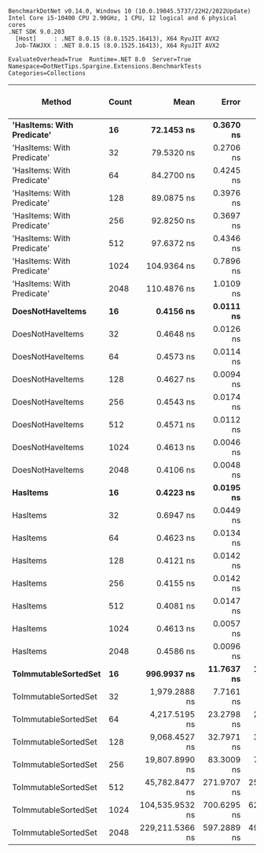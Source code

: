 ```

BenchmarkDotNet v0.14.0, Windows 10 (10.0.19045.5737/22H2/2022Update)
Intel Core i5-10400 CPU 2.90GHz, 1 CPU, 12 logical and 6 physical cores
.NET SDK 9.0.203
  [Host]     : .NET 8.0.15 (8.0.1525.16413), X64 RyuJIT AVX2
  Job-TAWJXX : .NET 8.0.15 (8.0.1525.16413), X64 RyuJIT AVX2

EvaluateOverhead=True  Runtime=.NET 8.0  Server=True  
Namespace=DotNetTips.Spargine.Extensions.BenchmarkTests  Categories=Collections  

```
| Method                     | Count | Mean            | Error       | StdDev      | StdErr      | Median          | Min             | Q1              | Q3              | Max             | Op/s            | CI99.9% Margin | Iterations | Kurtosis | MValue | Skewness | Rank | LogicalGroup | Baseline | Code Size | Gen0   | Completed Work Items | Lock Contentions | Exceptions | Allocated |
|--------------------------- |------ |----------------:|------------:|------------:|------------:|----------------:|----------------:|----------------:|----------------:|----------------:|----------------:|---------------:|-----------:|---------:|-------:|---------:|-----:|------------- |--------- |----------:|-------:|---------------------:|-----------------:|-----------:|----------:|
| **&#39;HasItems: With Predicate&#39;** | **16**    |      **72.1453 ns** |   **0.3670 ns** |   **0.3433 ns** |   **0.0886 ns** |      **72.1396 ns** |      **71.6259 ns** |      **71.9316 ns** |      **72.3153 ns** |      **72.7971 ns** |    **13,860,926.3** |       **7.456 ns** |      **15.00** |    **2.108** |  **2.000** |   **0.3471** |    **4** | *****            | **No**       |     **843 B** | **0.0018** |                    **-** |                **-** |          **-** |     **168 B** |
| &#39;HasItems: With Predicate&#39; | 32    |      79.5320 ns |   0.2706 ns |   0.2399 ns |   0.0641 ns |      79.5830 ns |      79.1092 ns |      79.3859 ns |      79.7100 ns |      79.8591 ns |    12,573,552.5 |       6.968 ns |      14.00 |    1.692 |  2.000 |  -0.3511 |    5 | *            | No       |     840 B | 0.0019 |                    - |                - |          - |     184 B |
| &#39;HasItems: With Predicate&#39; | 64    |      84.2700 ns |   0.4245 ns |   0.3971 ns |   0.1025 ns |      84.3621 ns |      83.4967 ns |      84.0736 ns |      84.4711 ns |      84.8979 ns |    11,866,625.6 |       7.449 ns |      15.00 |    2.377 |  2.000 |  -0.3461 |    6 | *            | No       |     840 B | 0.0021 |                    - |                - |          - |     200 B |
| &#39;HasItems: With Predicate&#39; | 128   |      89.0875 ns |   0.3976 ns |   0.3719 ns |   0.0960 ns |      89.1451 ns |      88.3314 ns |      88.8347 ns |      89.2700 ns |      89.7439 ns |    11,224,925.1 |       7.452 ns |      15.00 |    2.332 |  2.000 |  -0.1246 |    7 | *            | No       |     840 B | 0.0023 |                    - |                - |          - |     216 B |
| &#39;HasItems: With Predicate&#39; | 256   |      92.8250 ns |   0.3697 ns |   0.3087 ns |   0.0856 ns |      92.8359 ns |      92.2220 ns |      92.7353 ns |      93.0022 ns |      93.3134 ns |    10,772,962.7 |       6.457 ns |      13.00 |    2.386 |  2.000 |  -0.1914 |    8 | *            | No       |     843 B | 0.0025 |                    - |                - |          - |     232 B |
| &#39;HasItems: With Predicate&#39; | 512   |      97.6372 ns |   0.4346 ns |   0.4065 ns |   0.1050 ns |      97.5703 ns |      97.0763 ns |      97.3765 ns |      97.9437 ns |      98.5601 ns |    10,242,002.7 |       7.448 ns |      15.00 |    2.445 |  2.000 |   0.6034 |    9 | *            | No       |     840 B | 0.0026 |                    - |                - |          - |     248 B |
| &#39;HasItems: With Predicate&#39; | 1024  |     104.9364 ns |   0.7896 ns |   0.7386 ns |   0.1907 ns |     104.9860 ns |     103.8351 ns |     104.2240 ns |     105.5648 ns |     105.8881 ns |     9,529,580.2 |       7.405 ns |      15.00 |    1.354 |  2.000 |  -0.2359 |   10 | *            | No       |     807 B | 0.0029 |                    - |                - |          - |     264 B |
| &#39;HasItems: With Predicate&#39; | 2048  |     110.4876 ns |   1.0109 ns |   0.9456 ns |   0.2441 ns |     110.8951 ns |     108.7882 ns |     109.7819 ns |     110.9760 ns |     111.9878 ns |     9,050,787.8 |       7.378 ns |      15.00 |    1.888 |  2.000 |  -0.4633 |   11 | *            | No       |     846 B | 0.0030 |                    - |                - |          - |     280 B |
| **DoesNotHaveItems**           | **16**    |       **0.4156 ns** |   **0.0111 ns** |   **0.0124 ns** |   **0.0028 ns** |       **0.4196 ns** |       **0.3815 ns** |       **0.4129 ns** |       **0.4212 ns** |       **0.4345 ns** | **2,406,044,482.2** |       **9.499 ns** |      **19.00** |    **3.850** |  **2.000** |  **-1.0712** |    **1** | *****            | **No**       |      **90 B** |      **-** |                    **-** |                **-** |          **-** |         **-** |
| DoesNotHaveItems           | 32    |       0.4648 ns |   0.0126 ns |   0.0118 ns |   0.0030 ns |       0.4664 ns |       0.4287 ns |       0.4623 ns |       0.4708 ns |       0.4771 ns | 2,151,612,218.9 |       7.498 ns |      15.00 |    6.098 |  2.000 |  -1.7311 |    2 | *            | No       |      90 B |      - |                    - |                - |          - |         - |
| DoesNotHaveItems           | 64    |       0.4573 ns |   0.0114 ns |   0.0107 ns |   0.0028 ns |       0.4608 ns |       0.4332 ns |       0.4518 ns |       0.4637 ns |       0.4729 ns | 2,186,875,159.6 |       7.499 ns |      15.00 |    2.621 |  2.000 |  -0.7711 |    2 | *            | No       |      90 B |      - |                    - |                - |          - |         - |
| DoesNotHaveItems           | 128   |       0.4627 ns |   0.0094 ns |   0.0088 ns |   0.0023 ns |       0.4624 ns |       0.4393 ns |       0.4596 ns |       0.4681 ns |       0.4768 ns | 2,161,391,713.8 |       7.499 ns |      15.00 |    3.968 |  2.000 |  -0.9336 |    2 | *            | No       |      90 B |      - |                    - |                - |          - |         - |
| DoesNotHaveItems           | 256   |       0.4543 ns |   0.0174 ns |   0.0163 ns |   0.0042 ns |       0.4598 ns |       0.4221 ns |       0.4455 ns |       0.4662 ns |       0.4720 ns | 2,201,087,825.7 |       7.498 ns |      15.00 |    1.981 |  2.727 |  -0.7735 |    2 | *            | No       |      90 B |      - |                    - |                - |          - |         - |
| DoesNotHaveItems           | 512   |       0.4571 ns |   0.0112 ns |   0.0094 ns |   0.0026 ns |       0.4584 ns |       0.4291 ns |       0.4560 ns |       0.4610 ns |       0.4663 ns | 2,187,770,670.8 |       6.499 ns |      13.00 |    6.218 |  2.000 |  -1.8730 |    2 | *            | No       |      90 B |      - |                    - |                - |          - |         - |
| DoesNotHaveItems           | 1024  |       0.4613 ns |   0.0046 ns |   0.0043 ns |   0.0011 ns |       0.4601 ns |       0.4564 ns |       0.4582 ns |       0.4639 ns |       0.4707 ns | 2,167,654,044.6 |       7.499 ns |      15.00 |    2.404 |  2.000 |   0.8326 |    2 | *            | No       |      90 B |      - |                    - |                - |          - |         - |
| DoesNotHaveItems           | 2048  |       0.4106 ns |   0.0048 ns |   0.0045 ns |   0.0012 ns |       0.4090 ns |       0.4045 ns |       0.4075 ns |       0.4126 ns |       0.4189 ns | 2,435,588,871.0 |       7.499 ns |      15.00 |    1.958 |  2.000 |   0.4831 |    1 | *            | No       |      90 B |      - |                    - |                - |          - |         - |
| **HasItems**                   | **16**    |       **0.4223 ns** |   **0.0195 ns** |   **0.0298 ns** |   **0.0053 ns** |       **0.4132 ns** |       **0.4017 ns** |       **0.4109 ns** |       **0.4210 ns** |       **0.5615 ns** | **2,368,102,021.3** |      **15.497 ns** |      **31.00** |   **16.286** |  **2.000** |   **3.6383** |    **1** | *****            | **No**       |      **87 B** |      **-** |                    **-** |                **-** |          **-** |         **-** |
| HasItems                   | 32    |       0.6947 ns |   0.0449 ns |   0.1151 ns |   0.0131 ns |       0.7403 ns |       0.4120 ns |       0.7374 ns |       0.7460 ns |       0.7587 ns | 1,439,417,272.8 |      38.493 ns |      77.00 |    4.979 |  2.000 |  -1.9766 |    3 | *            | No       |      87 B |      - |                    - |                - |          - |         - |
| HasItems                   | 64    |       0.4623 ns |   0.0134 ns |   0.0125 ns |   0.0032 ns |       0.4667 ns |       0.4324 ns |       0.4600 ns |       0.4704 ns |       0.4756 ns | 2,163,158,180.6 |       7.498 ns |      15.00 |    3.235 |  2.000 |  -1.2269 |    2 | *            | No       |      87 B |      - |                    - |                - |          - |         - |
| HasItems                   | 128   |       0.4121 ns |   0.0142 ns |   0.0132 ns |   0.0034 ns |       0.4155 ns |       0.3858 ns |       0.4037 ns |       0.4215 ns |       0.4325 ns | 2,426,783,230.1 |       7.498 ns |      15.00 |    2.035 |  2.000 |  -0.4922 |    1 | *            | No       |      87 B |      - |                    - |                - |          - |         - |
| HasItems                   | 256   |       0.4155 ns |   0.0142 ns |   0.0126 ns |   0.0034 ns |       0.4178 ns |       0.3824 ns |       0.4139 ns |       0.4222 ns |       0.4326 ns | 2,406,952,432.5 |       6.998 ns |      14.00 |    3.944 |  2.000 |  -1.1710 |    1 | *            | No       |      87 B |      - |                    - |                - |          - |         - |
| HasItems                   | 512   |       0.4081 ns |   0.0147 ns |   0.0137 ns |   0.0036 ns |       0.4143 ns |       0.3803 ns |       0.4018 ns |       0.4165 ns |       0.4221 ns | 2,450,361,532.7 |       7.498 ns |      15.00 |    2.224 |  2.200 |  -0.8828 |    1 | *            | No       |      87 B |      - |                    - |                - |          - |         - |
| HasItems                   | 1024  |       0.4613 ns |   0.0057 ns |   0.0053 ns |   0.0014 ns |       0.4609 ns |       0.4541 ns |       0.4576 ns |       0.4653 ns |       0.4706 ns | 2,167,939,165.7 |       7.499 ns |      15.00 |    1.693 |  2.000 |   0.3625 |    2 | *            | No       |      87 B |      - |                    - |                - |          - |         - |
| HasItems                   | 2048  |       0.4586 ns |   0.0096 ns |   0.0085 ns |   0.0023 ns |       0.4578 ns |       0.4421 ns |       0.4531 ns |       0.4651 ns |       0.4712 ns | 2,180,456,005.3 |       6.999 ns |      14.00 |    1.908 |  2.000 |  -0.1469 |    2 | *            | No       |      87 B |      - |                    - |                - |          - |         - |
| **ToImmutableSortedSet**       | **16**    |     **996.9937 ns** |  **11.7637 ns** |  **11.0038 ns** |   **2.8412 ns** |     **999.4754 ns** |     **980.5261 ns** |     **986.6994 ns** |   **1,007.5994 ns** |   **1,011.7541 ns** |     **1,003,015.4** |       **6.079 ns** |      **15.00** |    **1.225** |  **2.000** |  **-0.1059** |   **12** | *****            | **No**       |     **908 B** | **0.0134** |                    **-** |                **-** |          **-** |    **1376 B** |
| ToImmutableSortedSet       | 32    |   1,979.2888 ns |   7.7161 ns |   7.2176 ns |   1.8636 ns |   1,978.8988 ns |   1,964.9439 ns |   1,974.6252 ns |   1,984.9503 ns |   1,990.9449 ns |       505,232.0 |       6.568 ns |      15.00 |    2.026 |  2.000 |  -0.1211 |   13 | *            | No       |     908 B | 0.0229 |                    - |                - |          - |    2416 B |
| ToImmutableSortedSet       | 64    |   4,217.5195 ns |  23.2798 ns |  21.7760 ns |   5.6225 ns |   4,212.9753 ns |   4,176.7960 ns |   4,206.5014 ns |   4,231.7692 ns |   4,255.3314 ns |       237,106.2 |       4.689 ns |      15.00 |    2.127 |  2.000 |   0.1633 |   14 | *            | No       |     908 B | 0.0458 |                    - |                - |          - |    4480 B |
| ToImmutableSortedSet       | 128   |   9,068.4527 ns |  32.7971 ns |  30.6784 ns |   7.9211 ns |   9,058.4587 ns |   9,018.0794 ns |   9,047.4846 ns |   9,088.0585 ns |   9,137.2673 ns |       110,272.4 |       3.539 ns |      15.00 |    2.554 |  2.000 |   0.5891 |   15 | *            | No       |     908 B | 0.0916 |                    - |                - |          - |    8592 B |
| ToImmutableSortedSet       | 256   |  19,807.8990 ns |  83.3009 ns |  73.8440 ns |  19.7357 ns |  19,831.2943 ns |  19,670.2637 ns |  19,792.1722 ns |  19,857.9453 ns |  19,893.8416 ns |        50,484.9 |      -2.868 ns |      14.00 |    2.101 |  2.000 |  -0.7958 |   16 | *            | No       |     908 B | 0.1831 |                    - |                - |          - |   16800 B |
| ToImmutableSortedSet       | 512   |  45,782.8477 ns | 271.9707 ns | 254.4015 ns |  65.6862 ns |  45,795.5841 ns |  45,328.5248 ns |  45,600.6927 ns |  45,957.3456 ns |  46,144.5709 ns |        21,842.2 |     -25.343 ns |      15.00 |    1.739 |  2.000 |  -0.0564 |   17 | *            | No       |     908 B | 0.3052 |                    - |                - |          - |   33200 B |
| ToImmutableSortedSet       | 1024  | 104,535.9532 ns | 700.6295 ns | 621.0898 ns | 165.9932 ns | 104,479.5288 ns | 103,689.0625 ns | 104,014.8499 ns | 104,928.3356 ns | 105,828.3936 ns |         9,566.1 |     -75.997 ns |      14.00 |    2.056 |  2.000 |   0.4570 |   18 | *            | No       |     911 B | 0.6104 |                    - |                - |          - |   65984 B |
| ToImmutableSortedSet       | 2048  | 229,211.5366 ns | 597.2889 ns | 498.7633 ns | 138.3321 ns | 229,300.9033 ns | 228,216.8945 ns | 229,090.9180 ns | 229,433.3252 ns | 230,068.4082 ns |         4,362.8 |     -62.666 ns |      13.00 |    2.836 |  2.000 |  -0.6426 |   19 | *            | No       |     911 B | 1.2207 |                    - |                - |          - |  131536 B |
